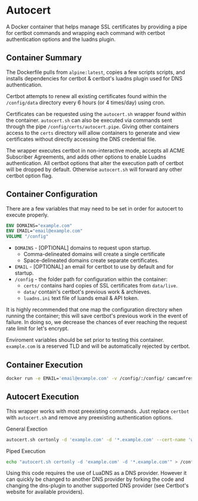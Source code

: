 # Autocert
A Docker container that helps manage SSL certificates by providing a pipe for certbot commands and wrapping each command with certbot authentication options and the luadns plugin.

## Container Summary
The Dockerfile pulls from `alpine:latest`, copies a few scripts scripts, and installs dependencies for certbot & certbot's luadns plugin used for DNS authentication.

Certbot attempts to renew all existing certificates found within the `/config/data` directory every 6 hours (or 4 times/day) using cron.

Certificates can be requested using the `autocert.sh` wrapper found within the container.
`autocert.sh` can also be executed via commands sent through the pipe `/config/certs/autocert.pipe`. Giving other containers access to the `certs` directory will allow containers to generate and view certificates without directly accessing the DNS credential file.

The wrapper executes certbot in non-interactive mode, accepts all ACME Subscriber Agreements, and adds other options to enable Luadns authentication. All certbot options that alter the execution path of certbot will be dropped by default. Otherwise `autocert.sh` will forward any other certbot option flag.

## Container Configuration
There are a few variables that may need to be set in order for autocert to execute properly.
```dockerfile
ENV DOMAINS="example.com"
ENV EMAIL="email@example.com"
VOLUME "/config"
```
 - `DOMAINS` - [OPTIONAL] domains to request upon startup.
   - Comma-delineated domains will create a single certificate
   - Space-delineated domains create separate certificates.
 - `EMAIL` - [OPTIONAL] an email for certbot to use by default and for startup.
 - `/config` - the folder path for configuration within the container:
   - `certs/` contains hard copies of SSL certificates from `data/live`.
   - `data/` contain's certbot's previous work & archieves.
   - `luadns.ini` text file of luands email & API token.
  
It is highly recommended that one map the configuration directory when running the container; this will save certbot's previous work in the event of failure. In doing so, we decrease the chances of ever reaching the request rate limit for let's encrypt.

Enviroment variables should be set prior to testing this container. 
`example.com` is a reserved TLD and will be automatically rejected by certbot.

## Container Execution
```bash
docker run -e EMAIL='email@example.com' -v /config/:/config/ camcamfresh/autocert
```

## Autocert Execution
This wrapper works with most preexisting commands. Just replace `certbot` with `autocert.sh` and remove any preexisting authentication options.

General Exection
```sh
autocert.sh certonly -d 'example.com' -d '*.example.com' --cert-name 'wildcard_example.com'
```

Piped Execution
```sh
echo "autocert.sh certonly -d 'example.com' -d '*.example.com'" > /config/certs/autocert.pipe
```

Using this code requires the use of LuaDNS as a DNS provider. However it can quickly be changed to another DNS provider by forking the code and changing the dns-plugin to another supported DNS provider (see Certbot's website for available providers).
